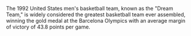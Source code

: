 The 1992 United States men's basketball team, known as the "Dream Team," is widely considered the greatest basketball team ever assembled, winning the gold medal at the Barcelona Olympics with an average margin of victory of 43.8 points per game.
